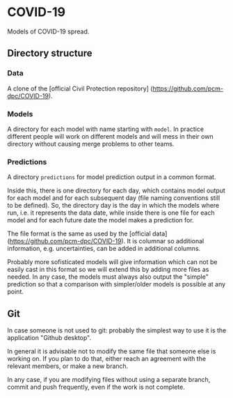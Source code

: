 # COVID-19

Models of COVID-19 spread.

## Directory structure

### Data

A clone of the [official Civil Protection repository]
(https://github.com/pcm-dpc/COVID-19).

### Models
  
A directory for each model with name starting with `model`. In practice
different people will work on different models and will mess in their own
directory without causing merge problems to other teams.

### Predictions
  
A directory `predictions` for model prediction output in a common format.

Inside this, there is one directory for each day, which contains model output
for each model and for each subsequent day (file naming conventions still to be
defined). So, the directory day is the day in which the models where run, i.e.
it represents the data date, while inside there is one file for each model and
for each future date the model makes a prediction for.

The file format is the same as used by the [official data]
(https://github.com/pcm-dpc/COVID-19). It is columnar so additional
information, e.g. uncertainties, can be added in additional columns.

Probably more sofisticated models will give information which can not be easily
cast in this format so we will extend this by adding more files as needed. In
any case, the models must always also output the "simple" prediction so that
a comparison with simpler/older models is possible at any point.

## Git

In case someone is not used to git: probably the simplest way to use it is the
application "Github desktop".

In general it is advisable not to modify the same file that someone else is
working on. If you plan to do that, either reach an agreement with the relevant
members, or make a new branch.

In any case, if you are modifying files without using a separate branch, commit
and push frequently, even if the work is not complete.
